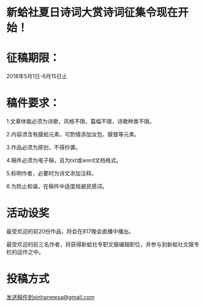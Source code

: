 # 新蛤社夏日诗词大赏诗词征集令现在开始！

# 征稿期限：
2018年5月1日-6月15日止

# 稿件要求：
1.文章体裁必须为诗歌，风格不限，篇幅不限，诗歌种类不限。

2.内容须含有膜蛤元素，可酌情添加汝包，膜督等元素。

3.作品必须为原创，不得抄袭。

4.稿件必须为电子稿，且为txt或word文档格式。 

5.标明作者，必要时为诗文添加注释。

6.为防止和谐，在稿件中适度规避民感词。

# 活动设奖
最受欢迎的前20份作品，将会在817晚会直播中播出。

最受欢迎的前三名作者，将获得新蛤社专职文膜编辑职位，并参与到新蛤社文膜专栏的运作之中。

# 投稿方式
发送稿件到xinhanewsa@gmail.com
